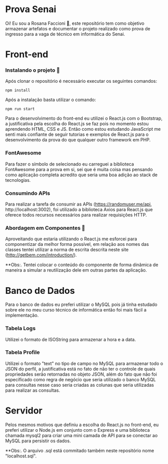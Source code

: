 # Prova Senai

Oi! Eu sou a Rosana Faccioni 🦄, este repositório tem como objetivo armazenar artefatos e documentar o projeto realizado como prova de ingresso para a vaga de técnico em informática do Senai.

# Front-end
### Instalando o projeto 🚀
Após clonar o repositório é necessário executar os seguintes comandos:

    npm install

Após a instalação basta utilizar o comando:

    npm run start

Para o desenvolvimento do front-end eu utilizei o React.js com o Bootstrap, a justificativa pela escolha do React.js se faz pois no momento estou aprendendo HTML, CSS e JS. Então como estou estudando JavaScript me senti mais confiante de seguir tutorias e exemplos de React.js para o desenvolvimento da prova do que qualquer outro framework em PHP.

### FontAwesome
Para fazer o símbolo de selecionado eu carreguei a biblioteca FontAwesome para a prova em si, sei que é muita coisa mas pensando como aplicação completa acredito que seria uma boa adição ao stack de tecnologias.

### Consumindo APIs
Para realizar a tarefa de consumir as APIs (https://randomuser.me/api, http://localhost:3002), foi utilizado a biblioteca Axios para React.js que oferece todos recursos necessários para realizar requisições HTTP.

### Abordagem em Componentes 🧩
Aproveitando que estaria utilizando o React.js me esforcei para componentizar da melhor forma possível, em relação aos nomes das classes tentei utilizar a norma de escrita descrita neste site (http://getbem.com/introduction/).

**Obs:. Tentei colocar o conteúdo do componente <Content /> de forma dinâmica  de maneira a simular a reutilização dele em outras partes da aplicação.

# Banco de Dados
Para o banco de dados eu preferi utilizar o MySQL pois já tinha estudado sobre ele no meu curso técnico de informática então foi mais fácil a implementação.

### Tabela Logs
Utilizei o formato de ISOString para armazenar a hora e a data.

### Tabela Profile
Utilizei o formato "text" no tipo de campo no MySQL para armazenar todo o JSON do perfil, a justificativa está no fato de não ter o controle de quais propriedades serão retornadas no objeto JSON, além do fato que não foi especificado como regra de negócio que seria utilizado o banco MySQL para consultas nesse caso seria criadas as colunas que seria utilizadas para realizar as consultas.

# Servidor

Pelos mesmos motivos que definiu a escolha do React.js no front-end, eu preferi utilizar o Node.js em conjunto com o Express e uma biblioteca chamada mysql2 para criar uma mini camada de API para se conectar ao MySQL para persistir os dados.

**Obs:. O arquivo .sql está commitado também neste repositório nome "localhost.sql".
